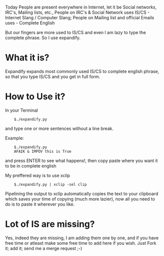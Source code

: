 Today People are present everywhere in Internet, let it be Social networks, IRC's, Mailing lists, etc.,
People on IRC's & Social Network uses IS/CS - Internet Slang / Computer Slang;
People on Mailing list and official Emails uses - Complete English

But our fingers are more used to IS/CS and even I am lazy to type the complete phrase. So I use expandify.

What it is?
===========
Expandify expands most commonly used IS/CS to complete english phrase, so that you type IS/CS and you get in full form.

How to Use it?
==============
In your Terminal

		$./expandify.py

and type one or more sentences without a line break.

Example:
		
		$./expandify.py
		AFAIK & IMPOV this is True

and press ENTER to see what happens!, then copy paste where you want it to be in complete english

My preffered way is to use xclip

		$./expandify.py | xclip -sel clip

Pipelining the output to xclip automatically copies the text to your clipboard which saves your time of copying (much more lazier), now all you need to do is to paste it wherever you like.

Lot of IS are missing?
======================
Yes, indeed they are missing, I am adding them one by one, and if you have free time or atleast make some free time to add here if you wish. Just Fork it; add it; send me a merge request ;-)
